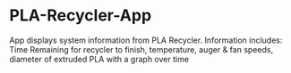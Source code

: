 # PLA-Recycler-App
App displays system information from PLA Recycler. Information includes: Time Remaining for recycler to finish, temperature, auger & fan speeds, diameter of extruded PLA with a graph over time

